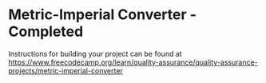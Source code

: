 # Metric-Imperial Converter - Completed

Instructions for building your project can be found at https://www.freecodecamp.org/learn/quality-assurance/quality-assurance-projects/metric-imperial-converter

